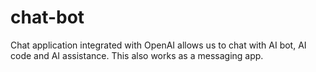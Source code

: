 # chat-bot
Chat application integrated with OpenAI allows us to chat with AI bot, AI code and AI assistance. This also works as a messaging app. 
